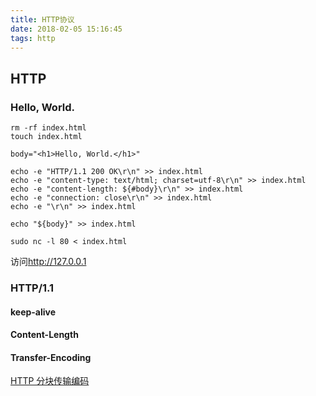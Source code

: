 ```yaml
---
title: HTTP协议
date: 2018-02-05 15:16:45
tags: http
---
```

## HTTP 

### Hello, World.
```
rm -rf index.html
touch index.html

body="<h1>Hello, World.</h1>"

echo -e "HTTP/1.1 200 OK\r\n" >> index.html
echo -e "content-type: text/html; charset=utf-8\r\n" >> index.html
echo -e "content-length: ${#body}\r\n" >> index.html
echo -e "connection: close\r\n" >> index.html
echo -e "\r\n" >> index.html

echo "${body}" >> index.html

sudo nc -l 80 < index.html 
```

访问<http://127.0.0.1>

### HTTP/1.1 

#### keep-alive

#### Content-Length

#### Transfer-Encoding
[HTTP 分块传输编码](/2017/11/13/chunked-transfer-encoding/)